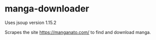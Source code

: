 # manga-downloader

Uses jsoup version 1.15.2

Scrapes the site https://manganato.com/ to find and download manga.
